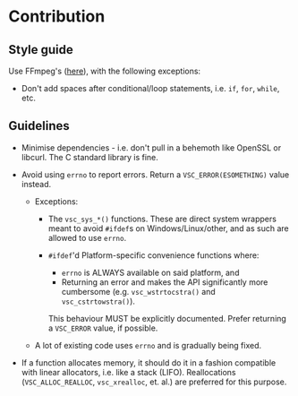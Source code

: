 # Contribution

## Style guide

Use FFmpeg's ([here](https://ffmpeg.org/developer.html#toc-Code-formatting-conventions)), with the following
exceptions:
* Don't add spaces after conditional/loop statements, i.e. `if`, `for`, `while`, etc.

## Guidelines

* Minimise dependencies - i.e. don't pull in a behemoth like OpenSSL or libcurl.
The C standard library is fine.

* Avoid using `errno` to report errors. Return a `VSC_ERROR(ESOMETHING)` value instead.
  - Exceptions:
    - The `vsc_sys_*()` functions. These are direct system wrappers meant
      to avoid `#ifdef`s on Windows/Linux/other, and as such are allowed to use `errno`.
    - `#ifdef`'d Platform-specific convenience functions where:
      - `errno` is ALWAYS available on said platform, and
      - Returning an error and makes the API significantly more cumbersome (e.g. `vsc_wstrtocstra()`
        and `vsc_cstrtowstra()`).

      This behaviour MUST be explicitly documented. Prefer returning a `VSC_ERROR` value, if possible.
  - A lot of existing code uses `errno` and is gradually being fixed.

* If a function allocates memory, it should do it in a fashion compatible with linear
  allocators, i.e. like a stack (LIFO). Reallocations (`VSC_ALLOC_REALLOC`, `vsc_xrealloc`, et. al.)
  are preferred for this purpose.

